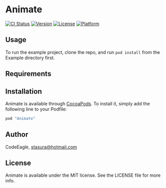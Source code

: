 # Animate

[![CI Status](http://img.shields.io/travis/CodeEagle/Animate.svg?style=flat)](https://travis-ci.org/CodeEagle/Animate)
[![Version](https://img.shields.io/cocoapods/v/Animate.svg?style=flat)](http://cocoapods.org/pods/Animate)
[![License](https://img.shields.io/cocoapods/l/Animate.svg?style=flat)](http://cocoapods.org/pods/Animate)
[![Platform](https://img.shields.io/cocoapods/p/Animate.svg?style=flat)](http://cocoapods.org/pods/Animate)

## Usage

To run the example project, clone the repo, and run `pod install` from the Example directory first.

## Requirements

## Installation

Animate is available through [CocoaPods](http://cocoapods.org). To install
it, simply add the following line to your Podfile:

```ruby
pod "Animate"
```

## Author

CodeEagle, stasura@hotmail.com

## License

Animate is available under the MIT license. See the LICENSE file for more info.
